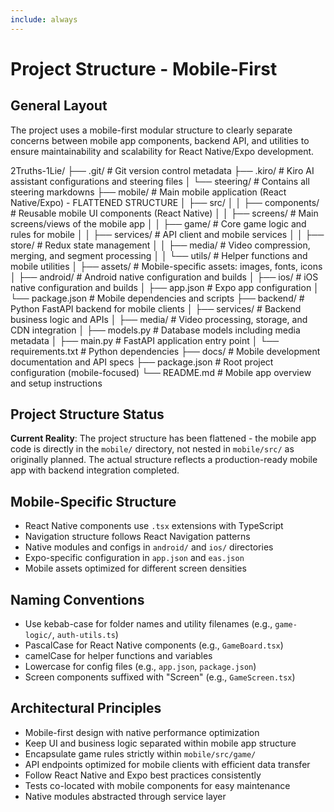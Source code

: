 ```yaml
---
include: always
---
```


# Project Structure - Mobile-First

## General Layout  

The project uses a mobile-first modular structure to clearly separate concerns between mobile app components, backend API, and utilities to ensure maintainability and scalability for React Native/Expo development.

2Truths-1Lie/
├── .git/ # Git version control metadata
├── .kiro/ # Kiro AI assistant configurations and steering files
│ └── steering/ # Contains all steering markdowns
├── mobile/ # Main mobile application (React Native/Expo) - FLATTENED STRUCTURE
│ ├── src/
│ │ ├── components/ # Reusable mobile UI components (React Native)
│ │ ├── screens/ # Main screens/views of the mobile app
│ │ ├── game/ # Core game logic and rules for mobile
│ │ ├── services/ # API client and mobile services
│ │ ├── store/ # Redux state management
│ │ ├── media/ # Video compression, merging, and segment processing
│ │ └── utils/ # Helper functions and mobile utilities
│ ├── assets/ # Mobile-specific assets: images, fonts, icons
│ ├── android/ # Android native configuration and builds
│ ├── ios/ # iOS native configuration and builds
│ ├── app.json # Expo app configuration
│ └── package.json # Mobile dependencies and scripts
├── backend/ # Python FastAPI backend for mobile clients
│ ├── services/ # Backend business logic and APIs
│ ├── media/ # Video processing, storage, and CDN integration
│ ├── models.py # Database models including media metadata
│ ├── main.py # FastAPI application entry point
│ └── requirements.txt # Python dependencies
├── docs/ # Mobile development documentation and API specs
├── package.json # Root project configuration (mobile-focused)
└── README.md # Mobile app overview and setup instructions

## Project Structure Status
**Current Reality**: The project structure has been flattened - the mobile app code is directly in the `mobile/` directory, not nested in `mobile/src/` as originally planned. The actual structure reflects a production-ready mobile app with backend integration completed.

## Mobile-Specific Structure  
- React Native components use `.tsx` extensions with TypeScript
- Navigation structure follows React Navigation patterns
- Native modules and configs in `android/` and `ios/` directories
- Expo-specific configuration in `app.json` and `eas.json`
- Mobile assets optimized for different screen densities

## Naming Conventions  
- Use kebab-case for folder names and utility filenames (e.g., `game-logic/`, `auth-utils.ts`)  
- PascalCase for React Native components (e.g., `GameBoard.tsx`)  
- camelCase for helper functions and variables  
- Lowercase for config files (e.g., `app.json`, `package.json`)  
- Screen components suffixed with "Screen" (e.g., `GameScreen.tsx`)

## Architectural Principles  
- Mobile-first design with native performance optimization
- Keep UI and business logic separated within mobile app structure
- Encapsulate game rules strictly within `mobile/src/game/`  
- API endpoints optimized for mobile clients with efficient data transfer
- Follow React Native and Expo best practices consistently
- Tests co-located with mobile components for easy maintenance
- Native modules abstracted through service layer